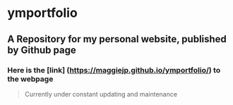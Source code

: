 # ymportfolio

## A Repository for my personal website, published by Github page
### Here is the [link] (https://maggiejp.github.io/ymportfolio/) to the webpage

> Currently under constant updating and maintenance
